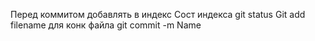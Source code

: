 Перед коммитом добавлять в индекс
Сост индекса git status
Git add filename для конк файла
git commit -m Name
